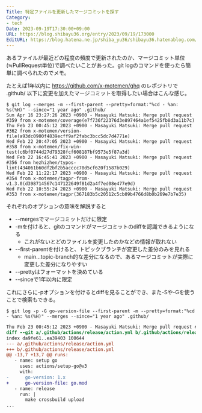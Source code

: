 ```yaml
---
Title: 特定ファイルを更新したマージコミットを探す
Category:
- tech
Date: 2023-09-19T17:30:00+09:00
URL: https://blog.shibayu36.org/entry/2023/09/19/173000
EditURL: https://blog.hatena.ne.jp/shiba_yu36/shibayu36.hatenablog.com/atom/entry/820878482968741135
---
```


あるファイルが最近どの程度の頻度で更新されたのか、マージコミット単位(≒PullRequest単位)で調べたいことがあった。git logのコマンドを使ったら簡単に調べられたのでメモ。

たとえば1年以内に https://github.com/x-motemen/ghq のレポジトリで .github/ 以下に変更を加えたマージコミットを取得したい場合はこんな感じ。

```
$ git log --merges -m --first-parent --pretty=format:"%cd - %an: %s(%H)" --since="1 year ago" .github/
Sun Apr 16 23:27:26 2023 +0900 - Masayuki Matsuki: Merge pull request #359 from x-motemen/coverage(e7f736f22376d3e897464a1ef5425fb8d3a11b7c)
Thu Feb 23 00:45:12 2023 +0900 - Masayuki Matsuki: Merge pull request #362 from x-motemen/version-file(a93dc0900f4839ecff9af2fabc3bcc5dc7d4771e)
Wed Feb 22 20:47:05 2023 +0900 - Masayuki Matsuki: Merge pull request #358 from x-motemen/fix-win-test(c6bf0744d27d79328fcf608187bf9573e5f87a3d)
Wed Feb 22 16:45:41 2023 +0900 - Masayuki Matsuki: Merge pull request #356 from hezhizhen/typos-lint(434061b60df2bf2b5acccc70d5cf620f1587b029)
Wed Feb 22 11:22:17 2023 +0900 - Masayuki Matsuki: Merge pull request #354 from x-motemen/tagpr-from-v1.3.0(d398714567c147122649f81d2a4f7ed08e477e9d)
Wed Feb 22 10:55:24 2023 +0900 - Masayuki Matsuki: Merge pull request #353 from x-motemen/tagpr(367183b5c20512c5cb09b4766d8b0b269e7b7e35)
```

それぞれのオプションの意味を解説すると

- --mergesでマージコミットだけに限定
- -mを付けると、gitのコマンドがマージコミットのdiffを認識できるようになる
    - これがないとどのファイルを変更したのかなどの情報が取れない
- --first-parentを付けると、トピックブランチが変更した差分のみを見れる
    - main...topic-branch的な差分になるので、あるマージコミットが実際に変更した差分になりやすい
- --prettyはフォーマットを決めている
- --sinceで1年以内に限定

これにさらに-pオプションを付けるとdiffを見ることができ、また-Sや-Gを使うことで検索もできる。

```
$ git log -p -G go-version-file --first-parent -m --pretty=format:"%cd - %an: %s(%H)" --merges --since="1 year ago" .github/
```

```diff
Thu Feb 23 00:45:12 2023 +0900 - Masayuki Matsuki: Merge pull request #362 from x-motemen/version-file(a93dc0900f4839ecff9af2fabc3bcc5dc7d4771e)
diff --git a/.github/actions/release/action.yml b/.github/actions/release/action.yml
index da9fe61..ea39403 100644
--- a/.github/actions/release/action.yml
+++ b/.github/actions/release/action.yml
@@ -13,7 +13,7 @@ runs:
   - name: setup go
     uses: actions/setup-go@v3
     with:
-      go-version: 1.x
+      go-version-file: go.mod
   - name: release
     run: |
       make crossbuild upload
...
```
